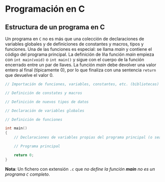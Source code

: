 # Programación en C


## Estructura de un programa en C

Un programa en `C` no es más que una colección de declaraciones de variables globales y de definiciones de constantes y macros, tipos y funciones. Una de las funciones es especial: se llama *main* y contiene el código del programa principal. La definición de lña función *main* empieza con `int main(void)` o `int main()` y sigue con el cuerpo de la función encerrado entre un par de llaves. La función *main* debe devolver una valor entero al final (típicamente 0), por lo que finaliza con una sentencia `return` que devuelve el valor 0.

```C++
// Importación de funciones, variables, constantes, etc. (bibliotecas)

// Definición de constates y macros

// Definición de nuevos tipos de datos

// Declaración de variables globales

// Definición de funciones

int main()
{
    // Declaraciones de variables propias del programa principal (o sea, ocales a main)

    // Programa principal

    return 0;
}
```

**Nota**: Un fichero con extensión `.c` que *no define la función **main** no es un programa `C` completo*.
